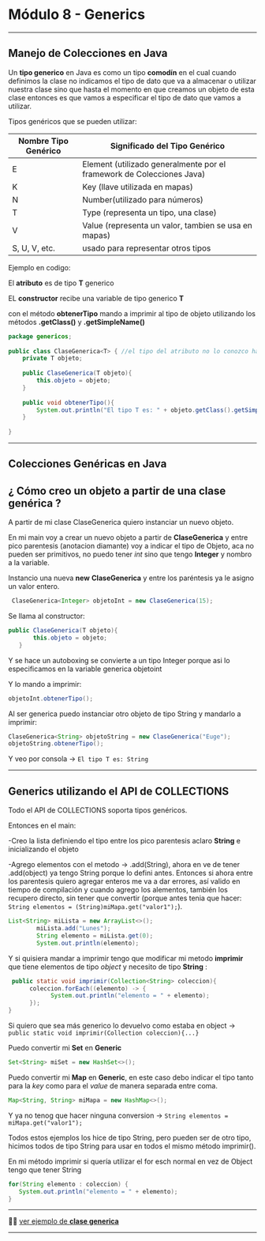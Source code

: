 # Módulo 8 - Generics

---

## Manejo de Colecciones en Java


Un **tipo generico** en Java es como un tipo **comodín** en el cual cuando definimos la clase no indicamos el tipo de dato que va a almacenar o utilizar nuestra clase sino que hasta el momento en que creamos un objeto de esta clase entonces es que vamos a especificar el tipo de dato que vamos a utilizar.


Tipos genéricos que se pueden utilizar:

| Nombre Tipo Genérico | Significado del Tipo Genérico |
| -------------------- | ----------------------------- |
| E | Element (utilizado generalmente por el framework de Colecciones Java) |
| K | Key (llave utilizada en mapas) |
| N | Number(utilizado para números) |
| T | Type (representa un tipo, una clase) |
| V | Value (representa un valor, tambien se usa en mapas) |
| S, U, V, etc. | usado para representar otros tipos |

Ejemplo en codigo:

El **atributo** es de tipo **T** generico

EL **constructor** recibe una variable de tipo generico **T**

con el método **obtenerTipo** mando a imprimir al tipo de objeto utilizando los métodos **.getClass()** y **.getSimpleName()**

```JAVA
package genericos;
 
public class ClaseGenerica<T> { //el tipo del atributo no lo conozco hasta que lo utilizo por eso lo nombro con T de tipo  
    private T objeto;  
    
    public ClaseGenerica(T objeto){  
        this.objeto = objeto;
    }
    
    public void obtenerTipo(){  
        System.out.println("El tipo T es: " + objeto.getClass().getSimpleName() );
    }
    
}
```


---

## Colecciones Genéricas en Java

## ¿ Cómo creo un objeto a partir de una clase genérica ?

A partir de mi clase ClaseGenerica quiero instanciar un nuevo objeto.

En mi main voy a crear un nuevo objeto a partir de **ClaseGenerica** y entre pico parentesis (anotacion diamante) voy a indicar el tipo de Objeto, aca no pueden ser primitivos, no puedo tener *int* sino que tengo **Integer** y nombro a la variable.

Instancio una nueva **new** **ClaseGenerica** y entre los paréntesis ya le asigno un valor entero.

```JAVA
 ClaseGenerica<Integer> objetoInt = new ClaseGenerica(15);
 ```
 
 Se llama al constructor:
 
 ```JAVA
 public ClaseGenerica(T objeto){  
        this.objeto = objeto;
    }
```

Y se hace un autoboxing se convierte a un tipo Integer porque asi lo especificamos en la variable generica objetoint

Y lo mando a imprimir:

```JAVA
objetoInt.obtenerTipo();
```

Al ser generica puedo instanciar otro objeto de tipo String y mandarlo a imprimir:

```JAVA
ClaseGenerica<String> objetoString = new ClaseGenerica("Euge");
objetoString.obtenerTipo();
```
 
 Y veo por consola -> ``` El tipo T es: String ```
 
---

## Generics utilizando el API de COLLECTIONS

Todo el API de COLLECTIONS soporta tipos genéricos.

Entonces en el main:

-Creo la lista definiendo el tipo entre los pico parentesis aclaro **String** e inicializando el objeto

-Agrego elementos con el metodo -> .add(String), ahora en ve de tener .add(object) ya tengo String porque lo defini antes. Entonces si ahora entre los parentesis quiero agregar enteros me va a dar errores,  así valido en tiempo de compilación y cuando agrego los alementos, también los recupero directo, sin tener que convertir (porque antes tenia que hacer: ```String elementos = (String)miMapa.get("valor1");```).

```JAVA
List<String> miLista = new ArrayList<>(); 
        miLista.add("Lunes");
        String elemento = miLista.get(0);
        System.out.println(elemento);
```

Y si quisiera mandar a imprimir tengo que modificar mi metodo **imprimir** que tiene elementos de tipo *object* y necesito de tipo **String** :

```JAVA
 public static void imprimir(Collection<String> coleccion){
      coleccion.forEach((elemento) -> {
            System.out.println("elemento = " + elemento);
      }); 
}
```

Si quiero que sea más generico lo devuelvo como estaba en object -> ```public static void imprimir(Collection coleccion){...}```


Puedo convertir mi **Set** en **Generic**

```JAVA
Set<String> miSet = new HashSet<>(); 
```


Puedo convertir mi **Map** en **Generic**, en este caso debo indicar el tipo tanto para la *key* como para el *value* de manera separada entre coma.

```JAVA
Map<String, String> miMapa = new HashMap<>(); 
```

Y ya no tenog que hacer ninguna conversion -> ```String elementos = miMapa.get("valor1");```

Todos estos ejemplos los hice de tipo String, pero pueden ser de otro tipo, hicimos todos de tipo String para usar en todos el mismo método imprimir().

En mi método imprimir si quería utilizar el for esch normal en vez de Object tengo que tener String

```JAVA
for(String elemento : coleccion) {
   System.out.println("elemento = " + elemento);
}
```

---


👩‍💻 [ver ejemplo de **clase generica**](https://github.com/eugenia1984/Universidad-Java-Udemy/tree/main/nivel2_leccion8_generics/ClaseGenerica)

---

